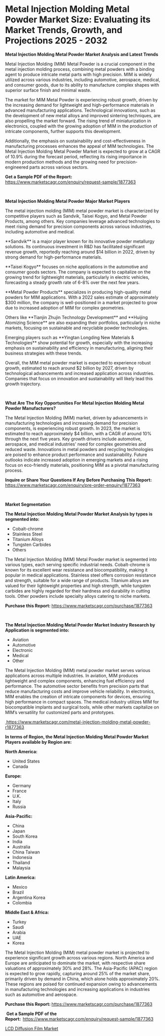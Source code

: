 <p><h1>Metal Injection Molding Metal Powder Market Size: Evaluating its Market Trends, Growth, and Projections 2025 - 2032</h1></p><p><strong>Metal Injection Molding Metal Powder Market Analysis and Latest Trends</strong></p>
<p><p>Metal Injection Molding (MIM) Metal Powder is a crucial component in the metal injection molding process, combining metal powders with a binding agent to produce intricate metal parts with high precision. MIM is widely utilized across various industries, including automotive, aerospace, medical, and consumer goods, due to its ability to manufacture complex shapes with superior surface finish and minimal waste.</p><p>The market for MIM Metal Powder is experiencing robust growth, driven by the increasing demand for lightweight and high-performance materials in advanced manufacturing applications. Technological innovations, such as the development of new metal alloys and improved sintering techniques, are also propelling the market forward. The rising trend of miniaturization in electronics, coupled with the growing adoption of MIM in the production of intricate components, further supports this development.</p><p>Additionally, the emphasis on sustainability and cost-effectiveness in manufacturing processes enhances the appeal of MIM technologies. The Metal Injection Molding Metal Powder Market is expected to grow at a CAGR of 10.9% during the forecast period, reflecting its rising importance in modern production methods and the growing need for precision-engineered parts across various sectors.</p></p>
<p><strong>Get a Sample PDF of the Report:&nbsp;</strong> <a href="https://www.marketscagr.com/enquiry/request-sample/1877363?utm_campaign=1868&utm_medium=2&utm_source=Github&utm_content=ia&utm_term=04022025&utm_id=metal-injection-molding-metal-powder">https://www.marketscagr.com/enquiry/request-sample/1877363</a></p>
<p>&nbsp;</p>
<p><strong>Metal Injection Molding Metal Powder Major Market Players</strong></p>
<p><p>The metal injection molding (MIM) metal powder market is characterized by competitive players such as Sandvik, Taisei Kogyo, and Metal Powder Products, among others. Key companies leverage advanced technologies to meet rising demand for precision components across various industries, including automotive and medical.</p><p>**Sandvik** is a major player known for its innovative powder metallurgy solutions. Its continuous investment in R&D has facilitated significant revenue growth, reportedly reaching around $14 billion in 2022, driven by strong demand for high-performance materials.</p><p>**Taisei Kogyo** focuses on niche applications in the automotive and consumer goods sectors. The company is expected to capitalize on the growing trend for lightweight materials, particularly in electric vehicles, forecasting a steady growth rate of 6-8% over the next few years.</p><p>**Metal Powder Products** specializes in producing high-quality metal powders for MIM applications. With a 2022 sales estimate of approximately $300 million, the company is well-positioned in a market projected to grow due to increased adoption of MIM for complex geometries.</p><p>Others like **Tianjin Zhujin Technology Development** and **Huijing Atomizing Science** are also expanding their portfolios, particularly in niche markets, focusing on sustainable and recyclable powder technologies. </p><p>Emerging players such as **Yingtan Longding New Materials & Technologies** show potential for growth, especially with the increasing emphasis on sustainability and efficiency in manufacturing, aligning their business strategies with these trends.</p><p>Overall, the MIM metal powder market is expected to experience robust growth, estimated to reach around $2 billion by 2027, driven by technological advancements and increased application across industries. Companies that focus on innovation and sustainability will likely lead this growth trajectory.</p></p>
<p>&nbsp;</p>
<p><strong>What Are The Key Opportunities For Metal Injection Molding Metal Powder Manufacturers?</strong></p>
<p><p>The Metal Injection Molding (MIM) market, driven by advancements in manufacturing technologies and increasing demand for precision components, is experiencing robust growth. In 2023, the market is estimated to reach approximately $4 billion, with a CAGR of around 10% through the next five years. Key growth drivers include automotive, aerospace, and medical industries' need for complex geometries and reduced waste. Innovations in metal powders and recycling technologies are poised to enhance product performance and sustainability. Future outlooks indicate increased adoption in emerging markets and a rising focus on eco-friendly materials, positioning MIM as a pivotal manufacturing process.</p></p>
<p><strong>Inquire or Share Your Questions If Any Before Purchasing This Report:</strong> <a href="https://www.marketscagr.com/enquiry/pre-order-enquiry/1877363?utm_campaign=1868&utm_medium=2&utm_source=Github&utm_content=ia&utm_term=04022025&utm_id=metal-injection-molding-metal-powder">https://www.marketscagr.com/enquiry/pre-order-enquiry/1877363</a></p>
<p>&nbsp;</p>
<p><strong>Market Segmentation</strong></p>
<p><strong>The Metal Injection Molding Metal Powder Market Analysis by types is segmented into:</strong></p>
<p><ul><li>Cobalt-chrome</li><li>Stainless Steel</li><li>Titanium Alloys</li><li>Tungsten Carbides</li><li>Others</li></ul></p>
<p><p>The Metal Injection Molding (MIM) Metal Powder market is segmented into various types, each serving specific industrial needs. Cobalt-chrome is known for its excellent wear resistance and biocompatibility, making it popular in medical applications. Stainless steel offers corrosion resistance and strength, suitable for a wide range of products. Titanium alloys are valued for their lightweight properties and high strength, while tungsten carbides are highly regarded for their hardness and durability in cutting tools. Other powders include specialty alloys catering to niche markets.</p></p>
<p><strong>Purchase this Report:&nbsp;</strong><a href="https://www.marketscagr.com/purchase/1877363?utm_campaign=1868&utm_medium=2&utm_source=Github&utm_content=ia&utm_term=04022025&utm_id=metal-injection-molding-metal-powder">https://www.marketscagr.com/purchase/1877363</a></p>
<p>&nbsp;</p>
<p><strong>The Metal Injection Molding Metal Powder Market Industry Research by Application is segmented into:</strong></p>
<p><ul><li>Aviation</li><li>Automotive</li><li>Electronic</li><li>Medical</li><li>Other</li></ul></p>
<p><p>The Metal Injection Molding (MIM) metal powder market serves various applications across multiple industries. In aviation, MIM produces lightweight and complex components, enhancing fuel efficiency and performance. The automotive sector benefits from precision parts that reduce manufacturing costs and improve vehicle reliability. In electronics, MIM enables the creation of intricate components for devices, ensuring high performance in compact spaces. The medical industry utilizes MIM for biocompatible implants and surgical tools, while other markets capitalize on MIM’s versatility for customized parts and prototypes.</p></p>
<p><a href="https://www.marketscagr.com/metal-injection-molding-metal-powder-r1877363?utm_campaign=1868&utm_medium=2&utm_source=Github&utm_content=ia&utm_term=04022025&utm_id=metal-injection-molding-metal-powder">&nbsp;https://www.marketscagr.com/metal-injection-molding-metal-powder-r1877363</a></p>
<p><strong>In terms of Region, the Metal Injection Molding Metal Powder Market Players available by Region are:</strong></p>
<p>
    <p> <strong> North America: </strong>
        <ul>
            <li>United States</li>
            <li>Canada</li>
        </ul>
        </p> 
    <p> <strong> Europe: </strong>
        <ul>
            <li>Germany</li>
            <li>France</li>
            <li>U.K.</li>
            <li>Italy</li>
            <li>Russia</li>
        </ul>
        </p> 
    <p> <strong> Asia-Pacific: </strong>
        <ul>
            <li>China</li>
            <li>Japan</li>
            <li>South Korea</li>
            <li>India</li>
            <li>Australia</li>
            <li>China Taiwan</li>
            <li>Indonesia</li>
            <li>Thailand</li>
            <li>Malaysia</li>
        </ul>
        </p> 
    <p> <strong> Latin America: </strong>
        <ul>
            <li>Mexico</li>
            <li>Brazil</li>
            <li>Argentina Korea</li>
            <li>Colombia</li>
        </ul>
        </p> 
    <p> <strong> Middle East & Africa: </strong>
        <ul>
            <li>Turkey</li>
            <li>Saudi</li>
            <li>Arabia</li>
            <li>UAE</li>
            <li>Korea</li>
        </ul>
    </p>
    </p>
<p><p>The Metal Injection Molding (MIM) metal powder market is projected to experience significant growth across various regions. North America and Europe are anticipated to dominate the market, with respective share valuations of approximately 30% and 28%. The Asia-Pacific (APAC) region is expected to grow rapidly, capturing around 25% of the market share, primarily driven by demand in China, which alone holds approximately 20%. These regions are poised for continued expansion owing to advancements in manufacturing technologies and increasing applications in industries such as automotive and aerospace.</p></p>
<p><strong>Purchase this Report: </strong><a href="https://www.marketscagr.com/purchase/1877363?utm_campaign=1868&utm_medium=2&utm_source=Github&utm_content=ia&utm_term=04022025&utm_id=metal-injection-molding-metal-powder">https://www.marketscagr.com/purchase/1877363</a></p>
<p>&nbsp;<strong>Get a Sample PDF of the Report:&nbsp;&nbsp;</strong><a href="https://www.marketscagr.com/enquiry/request-sample/1877363?utm_campaign=1868&utm_medium=2&utm_source=Github&utm_content=ia&utm_term=04022025&utm_id=metal-injection-molding-metal-powder">https://www.marketscagr.com/enquiry/request-sample/1877363</a></p>
<p><strong></strong></p>
<p><p><a href="https://github.com/Krish2023na/Market-Research-Report-List-7/blob/main/lcd-diffusion-film-market.md?utm_campaign=1868&utm_medium=2&utm_source=Github&utm_content=ia&utm_term=04022025&utm_id=metal-injection-molding-metal-powder">LCD Diffusion Film Market</a></p></p>